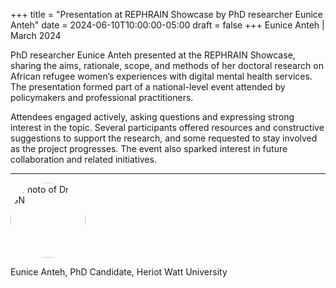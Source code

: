 +++
title = "Presentation at REPHRAIN Showcase by PhD researcher Eunice Anteh"
date = 2024-06-10T10:00:00-05:00
draft = false
+++
Eunice Anteh | March 2024

PhD researcher Eunice Anteh presented at the REPHRAIN Showcase, sharing the aims, rationale, scope, and methods of her doctoral research on African refugee women’s experiences with digital mental health services. The presentation formed part of a national-level event attended by policymakers and professional practitioners.

Attendees engaged actively, asking questions and expressing strong interest in the topic. Several participants offered resources and constructive suggestions to support the research, and some requested to stay involved as the project progresses. The event also sparked interest in future collaboration and related initiatives.


---

<div class="row" style="margin-bottom:0.5em;">
  <div class="team-image col-lg-2 d-flex align-items-center justify-content-start">
    <img alt="Photo of Dr GN" src="/images/team/Eunice.jpeg" style="width:120px;height:120px;object-fit:cover;border-radius:50%;">
  </div>
</div>
<div class="row">
  <div class="team-meta col-lg-2 d-flex align-items-center justify-content-start">
    <p class="team-name mb-0" style="text-align:left;width:100%;">Eunice Anteh, PhD Candidate, Heriot Watt University</p>
  </div>
</div>